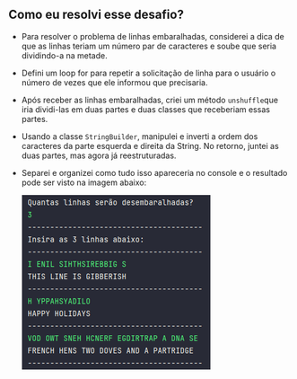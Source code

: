 ## Como eu resolvi esse desafio?

- Para resolver o problema de linhas embaralhadas, considerei a dica de que as linhas teriam um número par de caracteres e soube que seria dividindo-a na metade.
- Defini um loop for para repetir a solicitação de linha para o usuário o número de vezes que ele informou que precisaria.
- Após receber as linhas embaralhadas, criei um método `unshuffle`que iria dividi-las em duas partes e duas classes que receberiam essas partes. 
- Usando a classe `StringBuilder`, manipulei e inverti a ordem dos caracteres da parte esquerda e direita da String. No retorno, juntei as duas partes, mas agora já reestruturadas.  
- Separei e organizei como tudo isso apareceria no console e o resultado pode ser visto na imagem abaixo:



  ![Testing the code](ShuffleString.png)